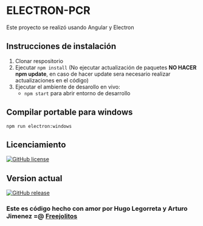 # ELECTRON-PCR

Este proyecto se realizó usando Angular y Electron

## Instrucciones de instalación

1. Clonar respositorio
2. Ejecutar `npm install` (No ejecutar actualización de paquetes **NO HACER npm update**, en caso de hacer update sera necesario realizar actualizaciones en el código)
3. Ejecutar el ambiente de desarollo en vivo:
    *  `npm start` para abrir entorno de desarrollo


## Compilar portable para windows

`npm run electron:windows`

## Licenciamiento 

[![GitHub license](https://img.shields.io/github/license/Naereen/StrapDown.js.svg)](https://github.com/Naereen/StrapDown.js/blob/master/LICENSE)

## Version actual

[![GitHub release](https://img.shields.io/github/v/release/freejolitos/OIM-MAP-2019)](https://github.com/freejolitos/OIM-MAP-2019/releases/)


### Este es código hecho con amor por Hugo Legorreta y Arturo Jimenez =@ [Freejolitos](https://freejolitos.com)

